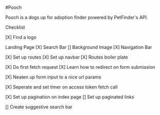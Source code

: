 #Pooch 

Pooch is a dogs up for adoption finder powered by PetFinder's API. 

Checklist

[X] Find a logo 

Landing Page 
    [X] Search Bar
    [] Background Image
    [X] Navigation Bar 

[X] Set up routes 
    [X] Set up navbar
    [X] Routes boiler plate

[X] Do first fetch request 
    [X] Learn how to redirect on form submission 

[X] Neaten up form input to a nice url params 

[X] Seperate and set timer on access token fetch call 

[X] Set up pagination on index page 
    [] Set up paginated links

[] Create suggestive search bar 




